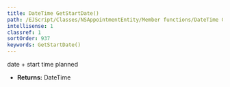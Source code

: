 ```yaml
---
title: DateTime GetStartDate()
path: /EJScript/Classes/NSAppointmentEntity/Member functions/DateTime GetStartDate()
intellisense: 1
classref: 1
sortOrder: 937
keywords: GetStartDate()
---
```



date + start time planned



* **Returns:** DateTime


